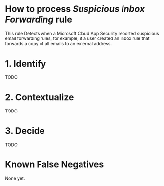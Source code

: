 # How to process *Suspicious Inbox Forwarding* rule
This rule Detects when a Microsoft Cloud App Security reported suspicious email forwarding rules, for example, if a user created an inbox rule that forwards a copy of all emails to an external address.

# 1. Identify
TODO

# 2. Contextualize
TODO

# 3. Decide
TODO

# Known False Negatives
None yet.
